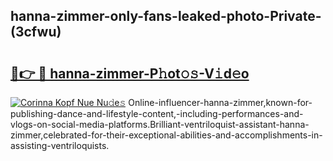 ## hanna-zimmer-only-fans​-leaked-photo​-Private-(3cfwu)


# <h2><a href="https://mediaupload.pro?title=hanna-zimmer&ref=git">🔗👉 🔴 hanna-zimmer-P𝚑ot𝚘𝚜-V𝚒d𝚎o</a></h2>

[![Corinna Kopf Nue Nu𝚍e𝚜](https://i.imgur.com/0qMVB7G.gif)](https://mediaupload.pro?title=hanna-zimmer&ref=git)
Online-influencer-hanna-zimmer,known-for-publishing-dance-and-lifestyle-content,-including-performances-and-vlogs-on-social-media-platforms.Brilliant-ventriloquist-assistant-hanna-zimmer,celebrated-for-their-exceptional-abilities-and-accomplishments-in-assisting-ventriloquists.  